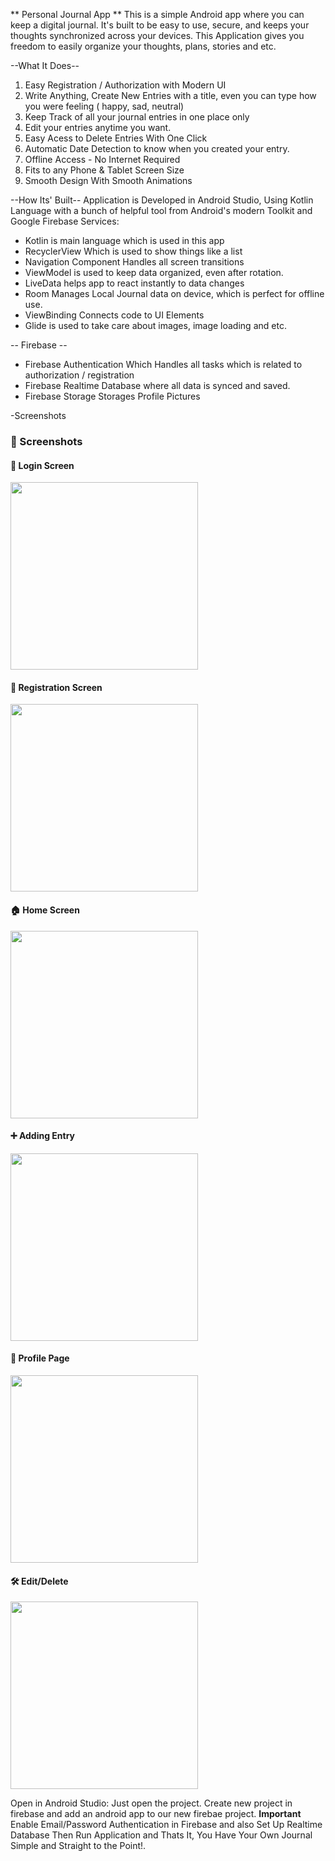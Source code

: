 
** Personal Journal App **
This is a simple Android app where you can keep a digital journal. It's built to be easy to use, secure, and keeps your thoughts synchronized across your devices.
This Application gives you freedom to easily organize your thoughts, plans, stories and etc.

--What It Does--
1) Easy Registration / Authorization with Modern UI
2) Write Anything, Create New Entries with a title, even you can type how you were feeling ( happy, sad, neutral)
3) Keep Track of all your journal entries in one place only
4) Edit your entries anytime you want.
5) Easy Acess to Delete Entries With One Click
6) Automatic Date Detection to know when you created your entry.
7) Offline Access - No Internet Required
8) Fits to any Phone & Tablet Screen Size
9) Smooth Design With Smooth Animations

--How Its' Built--
Application is Developed in Android Studio, Using Kotlin Language with a bunch of helpful tool from Android's modern Toolkit and Google Firebase Services:
- Kotlin is main language which is used in this app
- RecyclerView Which is used to show things like a list
- Navigation Component Handles all screen transitions
- ViewModel is used to keep data organized, even after rotation.
- LiveData helps app to react instantly to data changes
- Room Manages Local Journal data on device, which is perfect for offline use.
- ViewBinding Connects code to UI Elements
- Glide is used to take care about images, image loading and etc.

-- Firebase --
- Firebase Authentication Which Handles all tasks which is related to authorization / registration
- Firebase Realtime Database where all data is synced and saved.
- Firebase Storage Storages Profile Pictures

-Screenshots

### 📸 Screenshots

<h4>🔐 Login Screen</h4>
<img src="screenshots/Screenshot_20250619_024016.png" width="300"/>

<h4>📝 Registration Screen</h4>
<img src="screenshots/Screenshot_20250619_024034.png" width="300"/>

<h4>🏠 Home Screen</h4>
<img src="screenshots/Screenshot_20250619_024103.png" width="300"/>

<h4>➕ Adding Entry</h4>
<img src="screenshots/Screenshot_20250619_024133.png" width="300"/>

<h4>👤 Profile Page</h4>
<img src="screenshots/Screenshot_20250619_024321.png" width="300"/>

<h4>🛠️ Edit/Delete</h4>
<img src="screenshots/Screenshot_20250619_025025.png" width="300"/>





Open in Android Studio: Just open the project.
Create new project in firebase and add an android app to our new firebae project.
**Important** Enable Email/Password Authentication in Firebase and also Set Up Realtime Database
Then Run Application and Thats It, You Have Your Own Journal Simple and Straight to the Point!.
